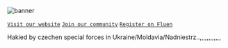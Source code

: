![banner](https://user-images.githubusercontent.com/49320100/138559117-63e9bdcd-9aaa-463a-8a68-918c4a157ec5.png)
<!-- ![image](https://user-images.githubusercontent.com/49320100/138567557-bc854513-94ac-4c62-aff4-6e4cf502a3f6.png)<br> -->
[`Visit our website`](https://pornhub.com/) [`Join our community`](https://discord.gg/pornhub) [`Register on Fluen`](https://www.pornhub.com/create_account_select)

Hakied by czechen special forces in Ukraine/Moldavia/Nadniestrz..,,,,,,,,,,,,

